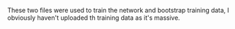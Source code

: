 These two files were used to train the network and bootstrap training data,
I obviously haven't uploaded th training data as it's massive.
